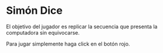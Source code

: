 # Simón Dice

El objetivo del jugador es replicar la secuencia que presenta la computadora sin equivocarse.

Para jugar simplemente haga click en el botón rojo.
